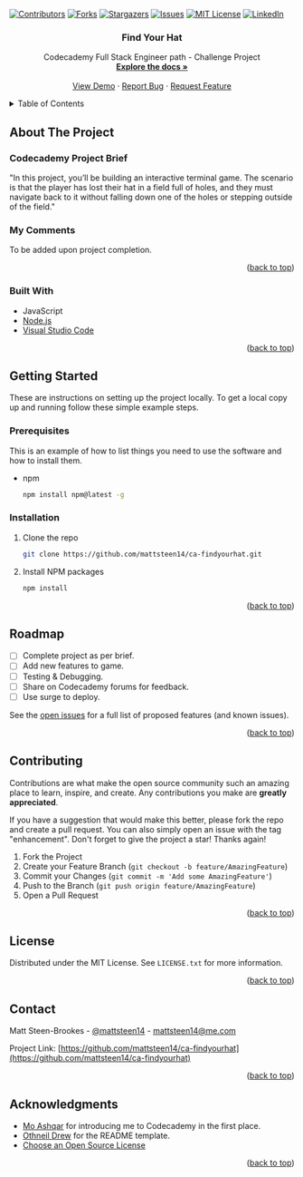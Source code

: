 <!-- Improved compatibility of back to top link: See: https://github.com/othneildrew/Best-README-Template/pull/73 -->
<a name="readme-top"></a>
<!--
*** Thanks for checking out the Best-README-Template. If you have a suggestion
*** that would make this better, please fork the repo and create a pull request
*** or simply open an issue with the tag "enhancement".
*** Don't forget to give the project a star!
*** Thanks again! Now go create something AMAZING! :D
-->



<!-- PROJECT SHIELDS -->
<!--
*** I'm using markdown "reference style" links for readability.
*** Reference links are enclosed in brackets [ ] instead of parentheses ( ).
*** See the bottom of this document for the declaration of the reference variables
*** for contributors-url, forks-url, etc. This is an optional, concise syntax you may use.
*** https://www.markdownguide.org/basic-syntax/#reference-style-links
-->
[![Contributors][contributors-shield]][contributors-url]
[![Forks][forks-shield]][forks-url]
[![Stargazers][stars-shield]][stars-url]
[![Issues][issues-shield]][issues-url]
[![MIT License][license-shield]][license-url]
[![LinkedIn][linkedin-shield]][linkedin-url]



<!-- PROJECT LOGO -->
<!-- <br />
<div align="center">
  <a href="https://github.com/github_username/repo_name">
    <img src="/portfolio/resources/images/PortfolioScreenshot.png" alt="Logo" width="80" height="80">
  </a> -->

<h3 align="center">Find Your Hat</h3>

  <p align="center">
    Codecademy Full Stack Engineer path - Challenge Project
    <br />
    <a href="https://github.com/mattsteen14/ca-findyourhat"><strong>Explore the docs »</strong></a>
    <br />
    <br />
    <a href="https://github.com/mattsteen14/ca-findyourhat">View Demo</a>
    ·
    <a href="https://github.com/mattsteen14/ca-findyourhat/issues/new?labels=bug&template=bug-report---.md">Report Bug</a>
    ·
    <a href="https://github.com/mattsteen14/ca-findyourhat/issues/new?labels=enhancement&template=feature-request---.md">Request Feature</a>
  </p>
</div>



<!-- TABLE OF CONTENTS -->
<details>
  <summary>Table of Contents</summary>
  <ol>
    <li>
      <a href="#about-the-project">About The Project</a>
      <ul>
        <li><a href="#built-with">Built With</a></li>
      </ul>
    </li>
    <li>
      <a href="#getting-started">Getting Started</a>
      <ul>
        <li><a href="#prerequisites">Prerequisites</a></li>
        <li><a href="#installation">Installation</a></li>
      </ul>
    </li>
    <li><a href="#roadmap">Roadmap</a></li>
    <li><a href="#contributing">Contributing</a></li>
    <li><a href="#license">License</a></li>
    <li><a href="#contact">Contact</a></li>
    <li><a href="#acknowledgments">Acknowledgments</a></li>
  </ol>
</details>



<!-- ABOUT THE PROJECT -->
## About The Project

<!-- [![Portfolio Screen Shot][product-screenshot]](https://github.com/mattsteen14/ca-findyourhat) -->

### Codecademy Project Brief

"In this project, you’ll be building an interactive terminal game. The scenario is that the player has lost their hat in a field full of holes, and they must navigate back to it without falling down one of the holes or stepping outside of the field."

### My Comments

To be added upon project completion.

<p align="right">(<a href="#readme-top">back to top</a>)</p>



### Built With

- JavaScript
- [Node.js](https://nodejs.org/en)
- [Visual Studio Code](https://code.visualstudio.com)

<p align="right">(<a href="#readme-top">back to top</a>)</p>



<!-- GETTING STARTED -->
## Getting Started

These are instructions on setting up the project locally.
To get a local copy up and running follow these simple example steps.

### Prerequisites

This is an example of how to list things you need to use the software and how to install them.
* npm
  ```sh
  npm install npm@latest -g
  ```

### Installation

<!-- 1. Get a free API Key at [https://example.com](https://example.com) -->
1. Clone the repo
   ```sh
   git clone https://github.com/mattsteen14/ca-findyourhat.git
   ```
2. Install NPM packages
   ```sh
   npm install
   ```

<p align="right">(<a href="#readme-top">back to top</a>)</p>

<!-- ROADMAP -->
## Roadmap

- [ ] Complete project as per brief.
- [ ] Add new features to game.
- [ ] Testing & Debugging.
- [ ] Share on Codecademy forums for feedback.
- [ ] Use surge to deploy.

See the [open issues](https://github.com/mattsteen14/ca-findyourhat/issues) for a full list of proposed features (and known issues).

<p align="right">(<a href="#readme-top">back to top</a>)</p>



<!-- CONTRIBUTING -->
## Contributing

Contributions are what make the open source community such an amazing place to learn, inspire, and create. Any contributions you make are **greatly appreciated**.

If you have a suggestion that would make this better, please fork the repo and create a pull request. You can also simply open an issue with the tag "enhancement".
Don't forget to give the project a star! Thanks again!

1. Fork the Project
2. Create your Feature Branch (`git checkout -b feature/AmazingFeature`)
3. Commit your Changes (`git commit -m 'Add some AmazingFeature'`)
4. Push to the Branch (`git push origin feature/AmazingFeature`)
5. Open a Pull Request

<p align="right">(<a href="#readme-top">back to top</a>)</p>



<!-- LICENSE -->
## License

Distributed under the MIT License. See `LICENSE.txt` for more information.

<p align="right">(<a href="#readme-top">back to top</a>)</p>



<!-- CONTACT -->
## Contact

Matt Steen-Brookes - [@mattsteen14](https://twitter.com/mattsteen14) - mattsteen14@me.com

Project Link: [https://github.com/mattsteen14/ca-findyourhat](https://github.com/mattsteen14/ca-findyourhat)

<p align="right">(<a href="#readme-top">back to top</a>)</p>



<!-- ACKNOWLEDGMENTS -->
## Acknowledgments

* [Mo Ashqar](https://github.com/ashqar) for introducing me to Codecademy in the first place. 
* [Othneil Drew](https://github.com/othneildrew) for the README template.
* [Choose an Open Source License](https://choosealicense.com)

<p align="right">(<a href="#readme-top">back to top</a>)</p>



<!-- MARKDOWN LINKS & IMAGES -->
<!-- https://www.markdownguide.org/basic-syntax/#reference-style-links -->
[contributors-shield]: https://img.shields.io/github/contributors/mattsteen14/ca-findyourhat.svg?style=for-the-badge
[contributors-url]: https://github.com/mattsteen14/ca-findyourhat/graphs/contributors
[forks-shield]: https://img.shields.io/github/forks/mattsteen14/ca-findyourhat.svg?style=for-the-badge
[forks-url]: https://github.com/mattsteen14/ca-findyourhat/network/members
[stars-shield]: https://img.shields.io/github/stars/mattsteen14/ca-findyourhat.svg?style=for-the-badge
[stars-url]: https://github.com/mattsteen14/ca-findyourhat/stargazers
[issues-shield]: https://img.shields.io/github/issues/mattsteen14/ca-findyourhat.svg?style=for-the-badge
[issues-url]: https://github.com/mattsteen14/ca-findyourhat/issues
[license-shield]: https://img.shields.io/github/license/mattsteen14/ca-findyourhat.svg?style=for-the-badge
[license-url]: https://github.com/mattsteen14/ca-findyourhat/blob/main/LICENSE
[linkedin-shield]: https://img.shields.io/badge/-LinkedIn-black.svg?style=for-the-badge&logo=linkedin&colorB=555
[linkedin-url]: https://www.linkedin.com/in/mattsteen14
[product-screenshot]: /portfolio/resources/images/PortfolioScreenshot.png
[Next.js]: https://img.shields.io/badge/next.js-000000?style=for-the-badge&logo=nextdotjs&logoColor=white
[Next-url]: https://nextjs.org/
[React.js]: https://img.shields.io/badge/React-20232A?style=for-the-badge&logo=react&logoColor=61DAFB
[React-url]: https://reactjs.org/
[Vue.js]: https://img.shields.io/badge/Vue.js-35495E?style=for-the-badge&logo=vuedotjs&logoColor=4FC08D
[Vue-url]: https://vuejs.org/
[Angular.io]: https://img.shields.io/badge/Angular-DD0031?style=for-the-badge&logo=angular&logoColor=white
[Angular-url]: https://angular.io/
[Svelte.dev]: https://img.shields.io/badge/Svelte-4A4A55?style=for-the-badge&logo=svelte&logoColor=FF3E00
[Svelte-url]: https://svelte.dev/
[Laravel.com]: https://img.shields.io/badge/Laravel-FF2D20?style=for-the-badge&logo=laravel&logoColor=white
[Laravel-url]: https://laravel.com
[Bootstrap.com]: https://img.shields.io/badge/Bootstrap-563D7C?style=for-the-badge&logo=bootstrap&logoColor=white
[Bootstrap-url]: https://getbootstrap.com
[JQuery.com]: https://img.shields.io/badge/jQuery-0769AD?style=for-the-badge&logo=jquery&logoColor=white
[JQuery-url]: https://jquery.com 
